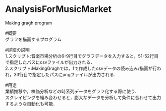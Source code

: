 # AnalysisForMusicMarket
Making gragh program

#概要<br>
グラフを描画するプログラム

#詳細の説明<br>
1.スクリプト:音楽市場分析の6-9行目でグラフデータを入力すると，51-52行目で指定したパスにcsvファイルが出力される．<br>
2.スクリプト:MakingGraghでは，1で作成したcsvデータの読み込み/描画が行われ，33行目で指定したパスにpngファイルが出力される．

#用途<br>
業績推移や，株価分析などの時系列データをグラフ化する際に使う．<br>
スクレイピングを組み合わせると，膨大なデータを分析して条件に合わせて出力するような自動化も可能．
